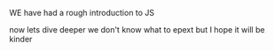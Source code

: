 WE have had a rough introduction to JS 

now lets dive deeper
we don't know what to epext but I hope it will be kinder